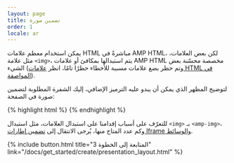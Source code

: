 ```yaml
---
layout: page
title: تضمين صورة
order: 1
locale: ar
---
```


يمكن استخدام معظم علامات HTML مباشرةً في AMP HTML، لكن بعض العلامات، مثل علامة `<img>`، يتم استبدالها بمكافئ أو علامات AMP HTML مخصصة محسّنة بعض الشيء (وتم حظر بضع علامات مسببة للأخطاء حظرًا تامًا، انظر [علامات HTML في المواصفة](https://github.com/ampproject/amphtml/blob/master/spec/amp-html-format.md)).

لتوضيح المظهر الذي يمكن أن يبدو عليه الترميز الإضافي، إليك الشفرة المطلوبة لتضمين صورة في الصفحة:

{% highlight html %}
<amp-img src="welcome.jpg" alt="Welcome" height="400" width="800"></amp-img>
{% endhighlight %}

للتعرّف على أسباب إقدامنا على استبدال العلامات، مثل استبدال `<img>` بـ `<amp-img>`، وكم عدد المتاح منها، يُرجى الانتقال إلى [تضمين إطارات Iframe والوسائط](/docs/guides/amp_replacements.html).

{% include button.html title="المتابعة إلى الخطوة 3" link="/docs/get_started/create/presentation_layout.html" %}

